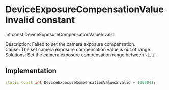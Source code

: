 


# DeviceExposureCompensationValueInvalid constant







int const DeviceExposureCompensationValueInvalid
  




<p>Description: Failed to set the camera exposure compensation. <br>Cause: The set camera exposure compensation value is out of range. <br>Solutions: Set the camera exposure compensation range between <code>-1,1</code>.</p>



## Implementation

```dart
static const int DeviceExposureCompensationValueInvalid = 1006041;
```







